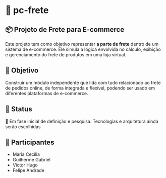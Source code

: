 # 🚚 pc-frete  

## 📦 Projeto de Frete para E-commerce
Este projeto tem como objetivo representar **a parte de frete** dentro de um sistema de e-commerce. Ele simula a lógica envolvida no cálculo, exibição e gerenciamento do frete de produtos em uma loja virtual.

## 🎯 Objetivo
Construir um módulo independente que lida com tudo relacionado ao frete de pedidos online, de forma integrada e flexível, podendo ser usado em diferentes plataformas de e-commerce.

## 📌 Status

🚧 Em fase inicial de definição e pesquisa. Tecnologias e arquitetura ainda serão escolhidas.

## 👥 Participantes

- Maria Cecília
- Guilherme Gabriel
- Victor Hugo
- Felipe Andrade


